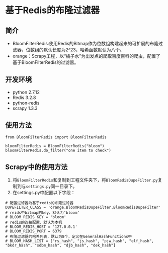 # 基于Redis的布隆过滤器

## 简介

* BloomFilterRedis:使用Redis的Bitmap作为位数组构建起来的可扩展的布隆过滤器，位数组的默认长度为2^23，哈希函数默认为八个。
* orange：Scrapy工程，以“橘子水”为出发点的爬取百度百科的爬虫，配置了基于BloomFilterRedis的过滤器。


## 开发环境

* python 2.7.12
* Redis 3.2.8
* python-redis
* scrapy 1.3.3

## 使用方法

```
from BloomFilterRedis import BloomFilterRedis

bloomFilterRedis = BloomFilterRedis("bloom")
bloomFilterRedis.do_filter("one item to check")
```

## Scrapy中的使用方法

1. 将`BloomFilterRedis`和复制到工程文件夹下，将`BloomRedisDupeFilter.py`复制到与`settings.py`同一目录下。
2. 在settings.py中配置以下字段：
  ```
  # 配置过滤器为基于redis的布隆过滤器
  DUPEFILTER_CLASS = 'orange.BloomRedisDupeFilter.BloomRedisDupeFilter'
  # reids中bitmap的key，默认为‘bloom’
  # BLOOM_REDIS_KEY = 'bloom'
  # redis的连接配置，默认为本机
  # BLOOM_REDIS_HOST = '127.0.0.1'
  # BLOOM_REDIS_PORT = 6379
  # 布隆过滤器的哈希列表，默认为8个，定义在GeneralHashFunctions中
  # BLOOM_HASH_LIST = ["rs_hash", "js_hash", "pjw_hash", "elf_hash", "bkdr_hash", "sdbm_hash", "djb_hash", "dek_hash"]
  ```

